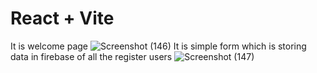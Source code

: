 # React + Vite
It is welcome page
![Screenshot (146)](https://github.com/tajmalnas/Code-Cosmos-Registration-Website/assets/111240245/c2100b75-3b98-4a5b-a208-752d45511837)
 
 It is simple form which is storing data in firebase of all the register users
![Screenshot (147)](https://github.com/tajmalnas/Code-Cosmos-Registration-Website/assets/111240245/375678f5-f796-4f1e-a7c8-216472d45cf1)

